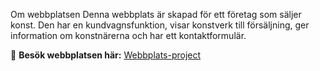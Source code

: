Om webbplatsen
Denna webbplats är skapad för ett företag som säljer konst. Den har en kundvagnsfunktion, visar konstverk till försäljning, ger information om konstnärerna och har ett kontaktformulär.

🔗 **Besök webbplatsen här:** [Webbplats-project](https://kanikaradaghi.github.io/Webbplats-project/)



